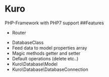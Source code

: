# Kuro
PHP-Framework with PHP7 support
##Features
* Router 


- DatabaseClass
 - Feed data to model properties array
 - Magic methods getter and setter
 - Default operations (delete etc..)
 - Kuro\Database\Model
 - Kuro\Database\DatabaseConnection
